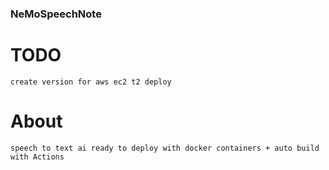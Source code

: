 ### NeMoSpeechNote


# TODO

    create version for aws ec2 t2 deploy



# About

    speech to text ai ready to deploy with docker containers + auto build with Actions
